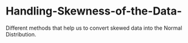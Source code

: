 # Handling-Skewness-of-the-Data-
Different methods that help us to convert skewed data into the Normal Distribution.
